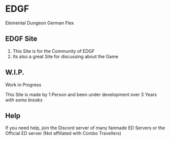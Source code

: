 # EDGF
Elemental Dungeon German Flex

## EDGF Site

1. This Site is for the Community of EDGF
2. Its also a great Site for discussing about the Game

## W.I.P.
Work in Progress

This Site is made by 1 Person and been under development over 3 Years
*with some breaks*

## Help

If you need help, join the Discord server of many fanmade ED Servers or the Official ED server (Not affiliated with Combo Travellers)
